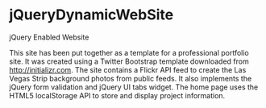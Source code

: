 jQueryDynamicWebSite
====================

jQuery Enabled Website

This site has been put together as a template for a professional portfolio site. 
It was created using a Twitter Bootstrap template downloaded from http://initializr.com. 
The site contains a Flickr API feed to create the Las Vegas Strip background photos from public feeds. 
It also implements the jQuery form validation and jQuery UI tabs widget. 
The home page uses the HTML5 localStorage API to store and display project information.
